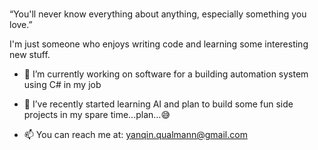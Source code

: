 ###

<!--
**Qinisfighting/Qinisfighting** is a ✨ _special_ ✨ repository because its `README.md` (this file) appears on your GitHub profile.

Here are some ideas to get you started:

- 🔭 I’m currently working on ...
- 🌱 I’m currently learning ...
- 👯 I’m looking to collaborate on ...
- 🤔 I’m looking for help with ...
- 💬 Ask me about ...
- 📫 How to reach me: ...
- 😄 Pronouns: ...
- ⚡ Fun fact: ...
-->
>
<quote>“You'll never know everything about anything, especially something you love.”</quote><br>

I'm just someone who enjoys writing code and learning some interesting new stuff.<br>

- 🔭 I’m currently working on software for a building automation system using C# in my job
- 🎯 I’ve recently started learning AI and plan to build some fun side projects in my spare time...plan...😅

- 📫 You can reach me at: yanqin.qualmann@gmail.com


